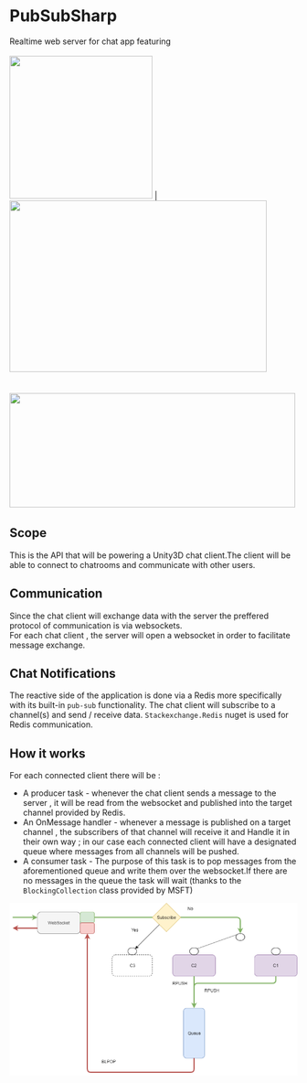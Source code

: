 # PubSubSharp
Realtime web server for chat app featuring<br><br>
 <img src="https://codereviewvideos.com/blog/wp-content/uploads/2017/10/redis-logo.png" width=250 height=250/> |
<img src="https://miro.medium.com/max/1300/1*4BtGcPz3JauG9qsNXzLMXA.gif" width=450 height=300/> <br>
<br>&nbsp;&nbsp;&nbsp;&nbsp;&nbsp;&nbsp;&nbsp;<img src="https://miro.medium.com/max/735/1*1oxw1WMb2loCAwVwTSgNjQ.jpeg"  width=500 height=200/><br>

     

## Scope<Br>

This is the API that will be powering a Unity3D chat client.The client will be able to connect to chatrooms and communicate with other 
users.

## Communication<br>

Since the chat client will exchange data with the server the preffered protocol of communication is via websockets.<br>
For each chat client , the server will open a websocket in order to facilitate message exchange.

## Chat Notifications <br>

The reactive side of the application  is done via  a Redis more specifically with its built-in  `pub-sub` functionality.
The chat client will subscribe to a channel(s) and send / receive data.
`Stackexchange.Redis` nuget is used for Redis communication.

## How it works <br>

For each connected client there will be :
 * A producer task - whenever the chat client sends a message to the server , it will be read from the websocket and published into the target channel provided by Redis.
 * An OnMessage handler - whenever a message is published on a target channel  , the subscribers of that channel  will receive it and Handle it in their own way ; in our case each
                         connected client will have a designated queue where messages from all channels will be pushed.
 * A consumer task - The purpose of this task is to pop messages from the aforementioned queue and write them over the websocket.If there are no messages in the queue
                     the task will wait (thanks to the `BlockingCollection` class provided by MSFT)
                     
![Schema](/Docs/Schema.png)

